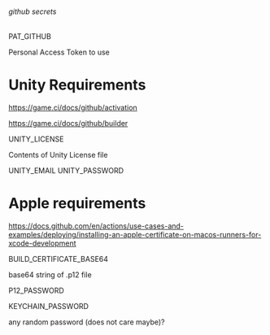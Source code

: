 


###### github secrets




PAT_GITHUB 

Personal Access Token to use

# Unity Requirements

https://game.ci/docs/github/activation

https://game.ci/docs/github/builder

UNITY_LICENSE

Contents of Unity License file


UNITY_EMAIL
UNITY_PASSWORD


# Apple requirements

https://docs.github.com/en/actions/use-cases-and-examples/deploying/installing-an-apple-certificate-on-macos-runners-for-xcode-development


BUILD_CERTIFICATE_BASE64

base64 string of .p12 file

P12_PASSWORD


KEYCHAIN_PASSWORD

any random password (does not care maybe)?